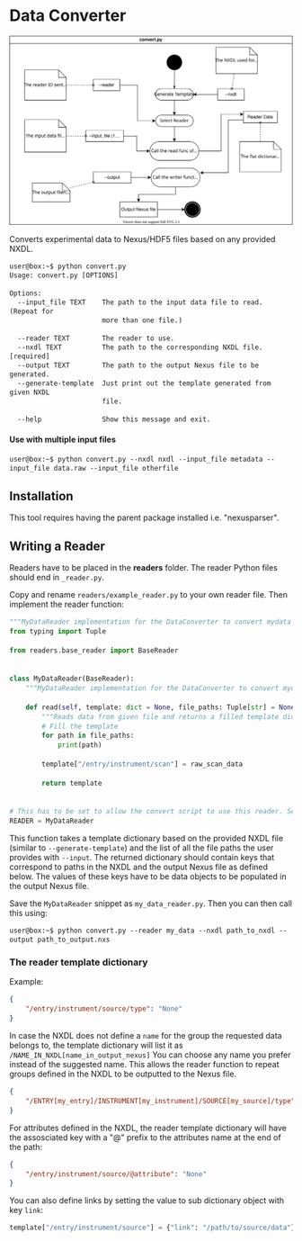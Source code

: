 # Data Converter

<img src="./convert_routine.svg" />


Converts experimental data to Nexus/HDF5 files based on any provided NXDL.

```console
user@box:~$ python convert.py
Usage: convert.py [OPTIONS]

Options:
  --input_file TEXT    The path to the input data file to read. (Repeat for
                       more than one file.)

  --reader TEXT        The reader to use.
  --nxdl TEXT          The path to the corresponding NXDL file.  [required]
  --output TEXT        The path to the output Nexus file to be generated.
  --generate-template  Just print out the template generated from given NXDL
                       file.

  --help               Show this message and exit.
```

#### Use with multiple input files

```console
user@box:~$ python convert.py --nxdl nxdl --input_file metadata --input_file data.raw --input_file otherfile
```

## Installation

This tool requires having the parent package installed i.e. "nexusparser".

## Writing a Reader

Readers have to be placed in the **readers** folder. The reader Python files should end in ```_reader.py```.

Copy and rename ```readers/example_reader.py``` to your own reader file.
Then implement the reader function:

```python
"""MyDataReader implementation for the DataConverter to convert mydata to Nexus."""
from typing import Tuple

from readers.base_reader import BaseReader


class MyDataReader(BaseReader):
    """MyDataReader implementation for the DataConverter to convert mydata to Nexus."""

    def read(self, template: dict = None, file_paths: Tuple[str] = None) -> dict:
        """Reads data from given file and returns a filled template dictionary"""
        # Fill the template
        for path in file_paths:
            print(path)

        template["/entry/instrument/scan"] = raw_scan_data

        return template


# This has to be set to allow the convert script to use this reader. Set it to "MyDataReader".
READER = MyDataReader

```

This function takes a template dictionary based on the provided NXDL file (similar to ```--generate-template```) and the list of all the file paths the user provides with ```--input```.
The returned dictionary should contain keys that correspond to paths in the NXDL and the output Nexus file as defined below. The values of these keys have to be data objects to be populated 
in the output Nexus file.

Save the ```MyDataReader``` snippet as ```my_data_reader.py```. Then you can then call this using:
```console
user@box:~$ python convert.py --reader my_data --nxdl path_to_nxdl --output path_to_output.nxs
```

### The reader template dictionary

Example:

```json
{
    "/entry/instrument/source/type": "None"
}
```

In case the NXDL does not define a ```name``` for the group the requested data belongs to, the template dictionary will list it as ```/NAME_IN_NXDL[name_in_output_nexus]```
You can choose any name you prefer instead of the suggested name. This allows the reader function to repeat groups defined in the NXDL to be outputted to the Nexus file.

```json
{
    "/ENTRY[my_entry]/INSTRUMENT[my_instrument]/SOURCE[my_source]/type": "None"
}
```

For attributes defined in the NXDL, the reader template dictionary will have the assosciated key with a "@" prefix to the attributes name at the end of the path:

```json
{
    "/entry/instrument/source/@attribute": "None"
}
```

You can also define links by setting the value to sub dictionary object with key ```link```:

```python
template["/entry/instrument/source"] = {"link": "/path/to/source/data"}
```